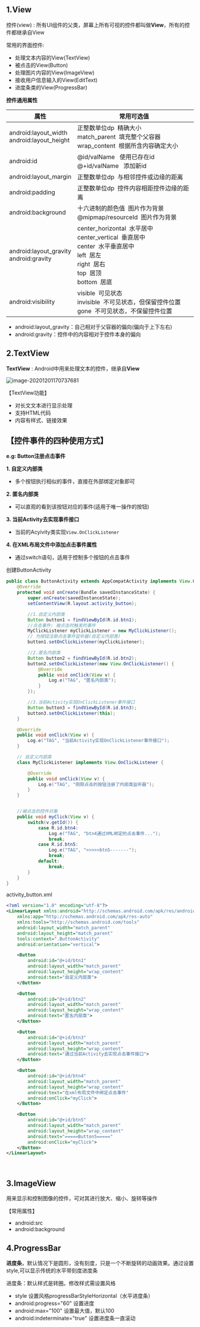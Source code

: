 ## 1.View

控件(view) : 所有UI组件的父类，屏幕上所有可视的控件都叫做**View**，所有的控件都继承自View

常用的界面控件:

- 处理文本内容的View(TextView)
- 被点击的View(Button)
- 处理图片内容的View(ImageView)
- 接收用户信息输入的View(EditText)
- 进度条类的View(ProgressBar)

**控件通用属性**

| 属性                                          | 常用可选值                                                   |
| --------------------------------------------- | ------------------------------------------------------------ |
| android:layout_width<br>android:layout_height | 正整数单位dp &nbsp;精确大小<br>match_parent &nbsp;填充整个父容器<br>wrap_content &nbsp;根据所含内容确定大小 |
| android:id                                    | @id/valName &nbsp; 使用已存在id<br>@+id/valName &nbsp; 添加新id |
| android:layout_margin                         | 正整数单位dp &nbsp;与相邻控件或边缘的距离                    |
| android:padding                               | 正整数单位dp &nbsp;控件内容相距控件边缘的距离                |
| android:background                            | 十六进制的颜色值 &nbsp;图片作为背景<br>@mipmap/resourceId &nbsp;图片作为背景 |
| android:layout_gravity<br/>android:gravity    | center_horizontal &nbsp;水平居中<br>center_vertical &nbsp;垂直居中<br>center &nbsp;水平垂直居中<br>left &nbsp;居左<br/>right &nbsp;居右<br/>top &nbsp;居顶<br/>bottom &nbsp;居底 |
| android:visibility                            | visible &nbsp;可见状态<br/>invisible &nbsp;不可见状态，但保留控件位置<br/>gone &nbsp;不可见状态，不保留控件位置 |

- android:layout_gravity：自己相对于父容器的偏向(偏向于上下左右)
- android:gravity：控件中的内容相对于控件本身的偏向



## 2.TextView

**TextView** : Android中用来处理文本的控件，继承自**View**

![image-20201201170737681](6.基础控件.assets/image-20201201170737681.png)

【TextView功能】

- 对长文文本进行显示处理
- 支持HTML代码
- 内容有样式、链接效果

## 【控件事件的四种使用方式】

**e.g: Button注册点击事件**

**1. 自定义内部类**

- 多个按钮执行相似的事件，直接在外部绑定对象即可

**2. 匿名内部类**

- 可以直观的看到该按钮对应的事件(适用于唯一操作的按钮)

**3. 当前Activity去实现事件接口**

- 当前的Acyivity类实现`View.OnClickListener`

**4. 在XML布局文件中添加点击事件属性**

- 通过switch语句，适用于控制多个按钮的点击事件

创建ButtonActivity

```java
public class ButtonActivity extends AppCompatActivity implements View.OnClickListener {
    @Override
    protected void onCreate(Bundle savedInstanceState) {
        super.onCreate(savedInstanceState);
        setContentView(R.layout.activity_button);

        //1.自定义内部类
        Button button1 = findViewById(R.id.btn1);
        //点击事件: 被点击时触发的事件
        MyClickListener myClickListener = new MyClickListener();
        // 为按钮注册点击事件监听器(自定义内部类)
        button1.setOnClickListener(myClickListener);

        //2.匿名内部类
        Button button2 = findViewById(R.id.btn2);
        button2.setOnClickListener(new View.OnClickListener() {
            @Override
            public void onClick(View v) {
                Log.e("TAG", "匿名内部类");
            }
        });

        //3.当前Activity实现OnClickListener事件接口
        Button button3 = findViewById(R.id.btn3);
        button3.setOnClickListener(this);
    }

    @Override
    public void onClick(View v) {
        Log.e("TAG", "当前Activity实现OnClickListener事件接口");
    }

    // 自定义内部类
    class MyClickListener implements View.OnClickListener {

        @Override
        public void onClick(View v) {
            Log.e("TAG", "刚刚点击的按钮注册了内部类监听器");
        }
    }


    //被点击的控件对象
    public void myClick(View v) {
        switch(v.getId()) {
            case R.id.btn4:
                Log.e("TAG", "btn4通过XML绑定的点击事件...");
                break;
            case R.id.btn5:
                Log.e("TAG", ">>>>>btn5-------");
                break;
            default:
                break;
        }
    }
}
```

activity_button.xml

```xml
<?xml version="1.0" encoding="utf-8"?>
<LinearLayout xmlns:android="http://schemas.android.com/apk/res/android"
    xmlns:app="http://schemas.android.com/apk/res-auto"
    xmlns:tools="http://schemas.android.com/tools"
    android:layout_width="match_parent"
    android:layout_height="match_parent"
    tools:context=".ButtonActivity"
    android:orientation="vertical">

    <Button
        android:id="@+id/btn1"
        android:layout_width="match_parent"
        android:layout_height="wrap_content"
        android:text="自定义内部类">
    </Button>

    <Button
        android:id="@+id/btn2"
        android:layout_width="match_parent"
        android:layout_height="wrap_content"
        android:text="匿名内部类">
    </Button>

    <Button
        android:id="@+id/btn3"
        android:layout_width="match_parent"
        android:layout_height="wrap_content"
        android:text="通过当前Activity去实现点击事件接口">
    </Button>

    <Button
        android:id="@+id/btn4"
        android:layout_width="match_parent"
        android:layout_height="wrap_content"
        android:text="在xml布局文件中绑定点击事件"
        android:onClick="myClick">
    </Button>

    <Button
        android:id="@+id/btn5"
        android:layout_width="match_parent"
        android:layout_height="wrap_content"
        android:text="=====Button5====="
        android:onClick="myClick">
    </Button>
</LinearLayout>
```

<br>

## 3.ImageView

用来显示和控制图像的控件，可对其进行放大、缩小、旋转等操作

【常用属性】

- android:src
- android:background

## 4.ProgressBar

**进度条**，默认情况下是圆形，没有刻度，只是一个不断旋转的动画效果。通过设置style,可以显示传统的水平带刻度进度条

进度条：默认样式是转圈。修改样式需设置风格

- style 设置风格progressBarStyleHorizontal（水平进度条）
- android:progress="60" 设置进度
- android:max="100" 设置最大值，默认100
- android:indeterminate="true"  设置进度条一直滚动